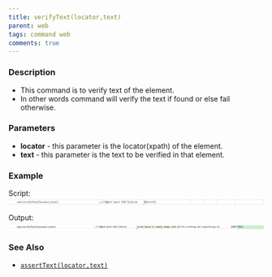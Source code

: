 ```yaml
---
title: verifyText(locator,text)
parent: web
tags: command web
comments: true
---
```


### Description

- This command is to verify  text of the element.
- In other words command will verify the text if found or else fail otherwise.

### Parameters

- **locator** - this parameter is the locator(xpath) of the element.
- **text** -  this parameter is the text to be verified in that element. 

### Example

Script:<br/>
![](image/verifyText_01.png)

Output:<br/>
![](image/verifyText_02.png)

### See Also

- [`assertText(locator,text)`](assertText(locator,text))